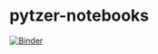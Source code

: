 # pytzer-notebooks

[![Binder](https://mybinder.org/badge_logo.svg)](https://mybinder.org/v2/gh/mvdh7/pytzer-notebooks/master)

